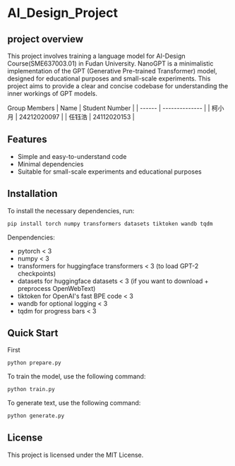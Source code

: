 # AI_Design_Project

## project overview
This project involves training a language model for AI-Design Course(SME637003.01) in Fudan University.
NanoGPT is a minimalistic implementation of the GPT (Generative Pre-trained Transformer) model, designed for educational purposes and small-scale experiments. This project aims to provide a clear and concise codebase for understanding the inner workings of GPT models.

Group Members
| Name   | Student Number |
| ------ | -------------- |
| 柯小月 | 24212020097   |
| 任钰浩 | 24112020153    |

## Features

- Simple and easy-to-understand code
- Minimal dependencies
- Suitable for small-scale experiments and educational purposes

## Installation

To install the necessary dependencies, run:

```bash
pip install torch numpy transformers datasets tiktoken wandb tqdm
```
Denpendencies:
- pytorch < 3
- numpy < 3
- transformers for huggingface transformers < 3 (to load GPT-2 checkpoints)
- datasets for huggingface datasets < 3 (if you want to download + preprocess OpenWebText)
- tiktoken for OpenAI's fast BPE code < 3
- wandb for optional logging < 3
- tqdm for progress bars < 3

## Quick Start
First 

```bash
python prepare.py
```

To train the model, use the following command:

```bash
python train.py
```

To generate text, use the following command:

```bash
python generate.py 
```

## License

This project is licensed under the MIT License.

